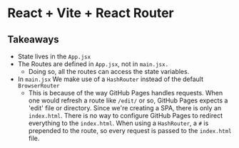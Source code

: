 # React + Vite + React Router

## Takeaways

- State lives in the `App.jsx`
- The Routes are defined in `App.jsx`, not in `main.jsx.`
  - Doing so, all the routes can access the state variables.
- In `main.jsx` We make use of a `HashRouter` instead of the default `BrowserRouter`
  - This is because of the way GitHub Pages handles requests. When one would refresh a route like `/edit/` or so, GitHub Pages expects a 'edit' file or directory. Since we're creating a SPA, there is only an `index.html`. There is no way to configure GitHub Pages to redirect everything to the `index.html`.
  When using a `HashRouter`, a `#` is prepended to the route, so every request is passed to the `index.html` file.
